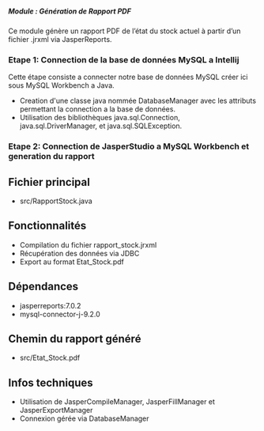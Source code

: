 #####  Module : Génération de Rapport PDF

Ce module génère un rapport PDF de l’état du stock actuel à partir d’un fichier .jrxml via JasperReports.

### Etape 1: Connection de la base de données MySQL a Intellij

Cette étape consiste a connecter notre base de données MySQL créer ici sous MySQL Workbench a Java.

- Creation d'une classe java nommée DatabaseManager avec les attributs permettant la connection a la base de données.
- Utilisation des bibliothèques java.sql.Connection, java.sql.DriverManager, et java.sql.SQLException. 

### Etape 2: Connection de JasperStudio a MySQL Workbench et generation du rapport

##  Fichier principal

- src/RapportStock.java

##  Fonctionnalités

- Compilation du fichier rapport_stock.jrxml
- Récupération des données via JDBC
- Export au format Etat_Stock.pdf

##  Dépendances

- jasperreports:7.0.2
- mysql-connector-j-9.2.0

 ## Chemin du rapport généré

- src/Etat_Stock.pdf

##  Infos techniques

- Utilisation de JasperCompileManager, JasperFillManager et JasperExportManager
- Connexion gérée via DatabaseManager

